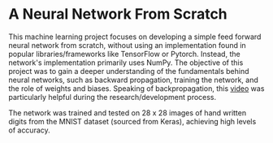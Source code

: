 # A Neural Network From Scratch

This machine learning project focuses on developing a simple feed forward neural network from scratch, 
without using an implementation found in popular libraries/frameworks like TensorFlow or Pytorch. Instead, the network's implementation primarily uses NumPy. 
The objective of this project was to gain a deeper understanding of the fundamentals behind neural networks, such as backward propagation, 
training the network, and the role of weights and biases. Speaking of backpropagation, this [video](https://www.youtube.com/watch?v=znqbtL0fRA0) was particularly helpful during the research/development process.  

The network was trained and tested on 28 x 28 images of hand written digits from the MNIST dataset (sourced from Keras), achieving high levels
of accuracy.

